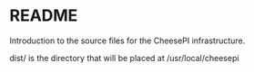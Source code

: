 # README #

Introduction to the source files for the CheesePI infrastructure.


dist/ is the directory that will be placed at /usr/local/cheesepi
